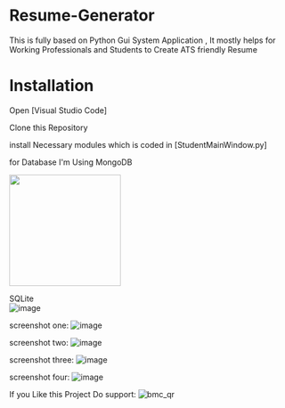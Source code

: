 # Resume-Generator
This is fully based on Python Gui System Application , It mostly helps for Working Professionals and Students to Create  ATS friendly Resume

# Installation
Open [Visual Studio Code] 

Clone this Repository

install Necessary modules which is coded in [StudentMainWindow.py]

for Database I'm Using 
MongoDB 

<img src="https://github.com/JAGADEESHWARAN20/Resume-Generator/assets/66456490/8622eac8-dd5c-44da-b22a-6a44674bea43" width="200" />

SQLite     
![image](https://github.com/JAGADEESHWARAN20/Resume-Generator/assets/66456490/591e7143-6be2-46a2-8748-80a7e3d61d8b)




screenshot one:
![image](https://github.com/JAGADEESHWARAN20/Resume-Generator/assets/66456490/cc20e641-8a43-4294-a06a-e3bc883b3677)


screenshot two:
![image](https://github.com/JAGADEESHWARAN20/Resume-Generator/assets/66456490/c20699c6-f3d6-4823-8e08-2cb4ec6a6312)


screenshot three:
![image](https://github.com/JAGADEESHWARAN20/Resume-Generator/assets/66456490/0baf64e5-d231-474c-9800-837cc6c29e0e)


screenshot four:
![image](https://github.com/JAGADEESHWARAN20/Resume-Generator/assets/66456490/21866bb5-c848-4793-9177-117fca32f8ad)



If you Like this Project Do support:
![bmc_qr](https://github.com/JAGADEESHWARAN20/Resume-Generator/assets/66456490/2892bc49-f767-456f-87bc-ad28015793d1)
